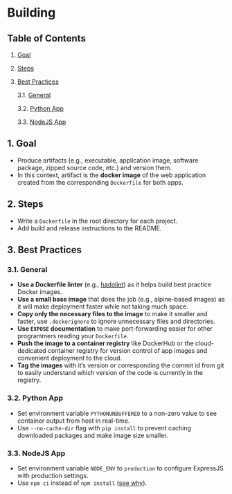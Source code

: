 # Building

## Table of Contents

1. [Goal](#1.-Goal)

2. [Steps](#2.-Steps)

3. [Best Practices](#3.-Best-Practices)

   3.1. [General](#3.1.-General)

   3.2. [Python App](#3.2-Python-App)

   3.3. [NodeJS App](#3.3-NodeJS-App)

## 1. Goal

- Produce artifacts (e.g., executable, application image, software package, zipped source code, etc.) and version them.
- In this context, artifact is the **docker image** of the web application created from the corresponding `Dockerfile` for both apps.

## 2. Steps

- Write a `Dockerfile`  in the root directory for each project.
- Add build and release instructions to the README.

## 3. Best Practices

### 3.1. General

- **Use a Dockerfile linter** (e.g., [hadolint](https://github.com/hadolint/hadolint)) as it helps build best practice Docker images.
- **Use a small base image** that does the job (e.g., alpine-based images) as it will make deployment faster while not taking much space.
- **Copy only the necessary files to the image** to make it smaller and faster, use `.dockerignore` to ignore unnecessary files and directories.
- **Use `EXPOSE` documentation** to make port-forwarding easier for other programmers reading your `Dockerfile`.
- **Push the image to a container registry** like DockerHub or the cloud-dedicated container registry for version control of app images and convenient deployment to the cloud.
- **Tag the images** with it’s version or corresponding the commit id from git to easily understand which version of the code is currently in the registry.

### 3.2. Python App

- Set environment variable `PYTHONUNBUFFERED` to a non-zero value to see container output from host in real-time.
- Use `--no-cache-dir` flag with `pip install` to prevent caching downloaded packages and make image size smaller.

### 3.3. NodeJS App

- Set environment variable `NODE_ENV` to `production` to configure ExpressJS with production settings.
- Use `npm ci` instead of `npm install` ([see why](https://docs.npmjs.com/cli/v8/commands/npm-ci)).
